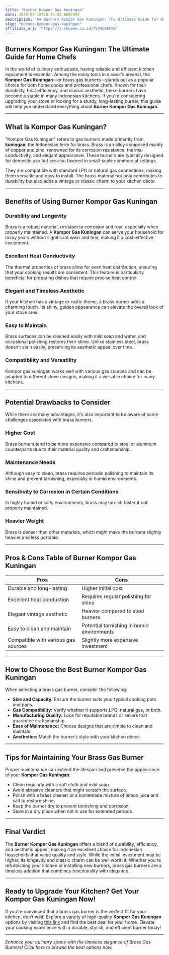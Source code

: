 ```yaml
---
title: "Burner Kompor Gas Kuningan"
date: 2025-08-18T18:17:52.666230Z
description: "## Burners Kompor Gas Kuningan: The Ultimate Guide for Home Chefs..."
slug: "burner-kompor-gas-kuningan"
affiliate_url: "https://s.shopee.co.id/7V44C68VX2"
---
```

## Burners Kompor Gas Kuningan: The Ultimate Guide for Home Chefs

In the world of culinary enthusiasts, having reliable and efficient kitchen equipment is essential. Among the many tools in a cook's arsenal, the **Kompor Gas Kuningan**—or brass gas burners—stands out as a popular choice for both home cooks and professional chefs. Known for their durability, heat efficiency, and classic aesthetic, these burners have become a staple in many Indonesian kitchens. If you're considering upgrading your stove or looking for a sturdy, long-lasting burner, this guide will help you understand everything about **Burner Kompor Gas Kuningan**.

---

## What Is Kompor Gas Kuningan?

"Kompor Gas Kuningan" refers to gas burners made primarily from **kuningan**, the Indonesian term for brass. Brass is an alloy composed mainly of copper and zinc, renowned for its corrosion resistance, thermal conductivity, and elegant appearance. These burners are typically designed for domestic use but are also favored in small-scale commercial settings.

They are compatible with standard LPG or natural gas connections, making them versatile and easy to install. The brass material not only contributes to durability but also adds a vintage or classic charm to your kitchen décor.

---

## Benefits of Using Burner Kompor Gas Kuningan

### Durability and Longevity

Brass is a robust material, resistant to corrosion and rust, especially when properly maintained. A **Kompor Gas Kuningan** can serve your household for many years without significant wear and tear, making it a cost-effective investment.

### Excellent Heat Conductivity

The thermal properties of brass allow for even heat distribution, ensuring that your cooking results are consistent. This feature is particularly beneficial for preparing dishes that require precise heat control.

### Elegant and Timeless Aesthetic

If your kitchen has a vintage or rustic theme, a brass burner adds a charming touch. Its shiny, golden appearance can elevate the overall look of your stove area.

### Easy to Maintain

Brass surfaces can be cleaned easily with mild soap and water, and occasional polishing restores their shine. Unlike stainless steel, brass doesn't stain easily, preserving its aesthetic appeal over time.

### Compatibility and Versatility

Kompor gas kuningan works well with various gas sources and can be adapted to different stove designs, making it a versatile choice for many kitchens.

---

## Potential Drawbacks to Consider

While there are many advantages, it's also important to be aware of some challenges associated with brass burners.

### Higher Cost

Brass burners tend to be more expensive compared to steel or aluminum counterparts due to their material quality and craftsmanship.

### Maintenance Needs

Although easy to clean, brass requires periodic polishing to maintain its shine and prevent tarnishing, especially in humid environments.

### Sensitivity to Corrosion in Certain Conditions

In highly humid or salty environments, brass may tarnish faster if not properly maintained.

### Heavier Weight

Brass is denser than other materials, which might make the burners slightly heavier and less portable.

---

## Pros & Cons Table of Burner Kompor Gas Kuningan

| **Pros**                                    | **Cons**                                       |
|----------------------------------------------|------------------------------------------------|
| Durable and long-lasting                    | Higher initial cost                           |
| Excellent heat conduction                   | Requires regular polishing for shine        |
| Elegant vintage aesthetic                   | Heavier compared to steel burners           |
| Easy to clean and maintain                  | Potential tarnishing in humid environments |
| Compatible with various gas sources          | Slightly more expensive investment          |

---

## How to Choose the Best Burner Kompor Gas Kuningan

When selecting a brass gas burner, consider the following:

- **Size and Capacity:** Ensure the burner suits your typical cooking pots and pans.
- **Gas Compatibility:** Verify whether it supports LPG, natural gas, or both.
- **Manufacturing Quality:** Look for reputable brands or sellers that guarantee craftsmanship.
- **Ease of Maintenance:** Choose designs that are simple to clean and maintain.
- **Aesthetics:** Match the burner’s style with your kitchen décor.

---

## Tips for Maintaining Your Brass Gas Burner

Proper maintenance can extend the lifespan and preserve the appearance of your **Kompor Gas Kuningan**:

- Clean regularly with a soft cloth and mild soap.
- Avoid abrasive cleaners that might scratch the surface.
- Polish with a brass cleaner or a homemade mixture of lemon juice and salt to restore shine.
- Keep the burner dry to prevent tarnishing and corrosion.
- Store in a dry place when not in use for extended periods.

---

## Final Verdict

The **Burner Kompor Gas Kuningan** offers a blend of durability, efficiency, and aesthetic appeal, making it an excellent choice for Indonesian households that value quality and style. While the initial investment may be higher, its longevity and classic charm can be well worth it. Whether you're refurbishing your kitchen or installing new burners, brass gas burners are a timeless addition that combines functionality with elegance.

---

## Ready to Upgrade Your Kitchen? Get Your Kompor Gas Kuningan Now!

If you're convinced that a brass gas burner is the perfect fit for your kitchen, don’t wait! Explore a variety of high-quality **Kompor Gas Kuningan** options by visiting [this link](https://s.shopee.co.id/7V44C68VX2) and find the best deal for your home. Elevate your cooking experience with a durable, stylish, and efficient burner today!

---

*Enhance your culinary space with the timeless elegance of Brass Gas Burners! Click here to browse the best options now.*